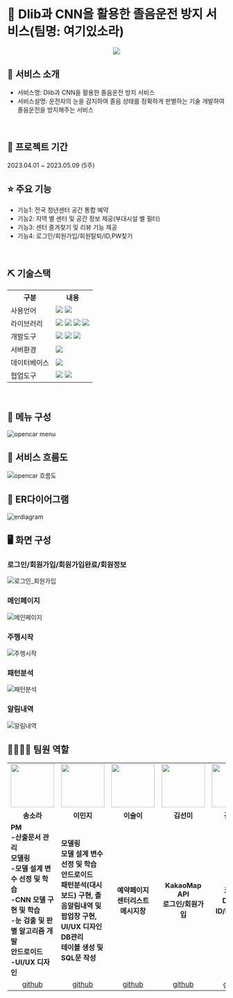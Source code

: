 # 📎 Dlib과 CNN을 활용한 졸음운전 방지 서비스(팀명: 여기있소라)
<p align="center"><img src="https://github.com/2022-SMHRD-KDT-New-AI-4/OpenCar/assets/125417068/8f189280-4623-4046-a682-018ac3e16d3e">

## 👀 서비스 소개
* 서비스명:  Dlib과 CNN을 활용한 졸음운전 방지 서비스
* 서비스설명: 운전자의 눈을 감지하여 졸음 상태를 정확하게 판별하는 기술 개발하여 졸음운전을 방지해주는 서비스
<br>

## 📅 프로젝트 기간
2023.04.01 ~ 2023.05.09 (5주)
<br>

## ⭐ 주요 기능
* 기능1: 전국 청년센터 공간 통합 예약
* 기능2: 지역 별 센터 및 공간 정보 제공(부대시설 별 필터)
* 기능3: 센터 즐겨찾기 및 리뷰 기능 제공
* 기능4: 로그인/회원가입/회원탈퇴/ID,PW찾기
<br>

## ⛏ 기술스택
<table>
    <tr>
        <th>구분</th>
        <th>내용</th>
    </tr>
    <tr>
        <td>사용언어</td>
        <td>
            <img src="https://img.shields.io/badge/Java-007396?style=for-the-badge&logo=java&logoColor=white"/>
            <img src="https://img.shields.io/badge/Python-3776AB?style=for-the-badge&logo=Python&logoColor=white"/> 
        </td>
    </tr>
    <tr>
        <td>라이브러리</td>
        <td>
            <img src="https://img.shields.io/badge/Dlib-008000?style=for-the-badge&logo=Dlib&logoColor=white"/>
            <img src="https://img.shields.io/badge/tensorflow-FF6F00?style=for-the-badge&logo=tensorflow&logoColor=white"/>
            <img src="https://img.shields.io/badge/keras-D00000?style=for-the-badge&logo=keras&logoColor=white"/>
            <img src="https://img.shields.io/badge/Kakao-FFCD00?style=for-the-badge&logo=Kakao&logoColor=white"/>
        </td>
    </tr>
    <tr>
        <td>개발도구</td>
        <td>
            <img src="https://img.shields.io/badge/androidstudio-3DDC84?style=for-the-badge&logo=androidstudio&logoColor=white"/>
            <img src="https://img.shields.io/badge/visualstudiocode-007ACC?style=for-the-badge&logo=visualstudiocode&logoColor=white"/>
            <img src="https://img.shields.io/badge/nvidia-76B900?style=for-the-badge&logo=nvidia&logoColor=white"/>
        </td>
    </tr>
    <tr>
        <td>서버환경</td>
        <td>
            <img src="https://img.shields.io/badge/Flask-000000?style=for-the-badge&logo=Flask&logoColor=white"/>
        </td>
    </tr>
    <tr>
        <td>데이터베이스</td>
        <td>
            <img src="https://img.shields.io/badge/Oracle 11g-F80000?style=for-the-badge&logo=Oracle&logoColor=white"/>
        </td>
    </tr>
    <tr>
        <td>협업도구</td>
        <td>
            <img src="https://img.shields.io/badge/Git-F05032?style=for-the-badge&logo=Git&logoColor=white"/>
            <img src="https://img.shields.io/badge/GitHub-181717?style=for-the-badge&logo=GitHub&logoColor=white"/>
        </td>
    </tr>
</table>


<br>

## 📌 메뉴 구성
![opencar menu](https://github.com/2022-SMHRD-KDT-New-AI-4/OpenCar/assets/125417068/e401c789-91a3-47e1-a82b-aaebee476d25)
<br>

## 📌 서비스 흐름도
![opencar 흐름도](https://github.com/2022-SMHRD-KDT-New-AI-4/OpenCar/assets/125417068/12e33b6e-843e-4fbc-91ef-da71d7e778cf)
<br>

## 📌 ER다이어그램
![erdiagram](https://github.com/2022-SMHRD-KDT-New-AI-4/OpenCar/assets/125417068/08796495-2571-40d5-a8ff-de296bb73c8a)
<br>


## 🖥 화면 구성

### 로그인/회원가입/회원가입완료/회원정보
![로그인_회원가입](https://github.com/2022-SMHRD-KDT-New-AI-4/OpenCar/assets/125417068/b0033137-35a1-4fb1-962b-edee7925cadb)
<br>

### 메인페이지
![메인페이지](https://github.com/2022-SMHRD-KDT-New-AI-4/OpenCar/assets/125417068/2754c3c9-a38e-4ea5-9eee-ddadac385b91)
<br>

### 주행시작
![주행시작](https://github.com/2022-SMHRD-KDT-New-AI-4/OpenCar/assets/125417068/cfad7087-d759-4ac2-8cef-9465cb35b00d)
<br>

### 패턴분석
![패턴분석](https://github.com/2022-SMHRD-KDT-New-AI-4/OpenCar/assets/125417068/19d3a1c9-308c-451a-9049-87aa1d9e59fa)
<br>

### 알림내역
![알림내역](https://github.com/2022-SMHRD-KDT-New-AI-4/OpenCar/assets/125417068/07230c88-e9c1-4fd0-98ee-4e125050396a)
<br>

## 👨‍👩‍👦‍👦 팀원 역할
<table>
  <tr>
    <td align="center"><img src="https://encrypted-tbn0.gstatic.com/images?q=tbn:ANd9GcTkwj8GyEw5VPMga7lrmJM7ymIq2CjKXAorWg&usqp=CAU" width="100" height="100"/></td>
    <td align="center"><img src="https://search.pstatic.net/common/?src=http%3A%2F%2Fblogfiles.naver.net%2FMjAyMTA3MTVfMjcz%2FMDAxNjI2MzA5NDU1MDM4.YehqF-FAP8XidUuRJOCz43azobhNxhYgpB21GcUZKQkg.MzNwroBjWckQV1N6mUdKVu-5AnNFuXxTmIgbAWF_mUQg.JPEG.chimmy1004%2FIMG_0959.JPG&type=a340" width="100" height="100"/></td>
    <td align="center"><img src="https://encrypted-tbn0.gstatic.com/images?q=tbn:ANd9GcQ5n8I-GLiz8TkHtodyMumkDEU0UStEiNQKgA&usqp=CAU" width="100" height="100"/></td>
    <td align="center"><img src="https://mblogthumb-phinf.pstatic.net/MjAyMDA3MTBfMTMy/MDAxNTk0MzczNDk5MzI4.P7hqx3C68b2SxkwsxEg2j_6d6oH7sVm70bLQbfnyCEQg.iZERr5L2sHzB6gaM_W5fA20FWHvKghKHxXdJXpPDYzYg.JPEG.dlqls01/R720x0.jpg?type=w800" width="100" height="100"/></td>
    <td align="center"><img src="https://mblogthumb-phinf.pstatic.net/MjAyMDA3MTBfMjkg/MDAxNTk0MzczNDk4OTkx.l7k-2j9Jj-3g-isb9PJY6VfpCmPuYrTIko4eyn99EGwg.ZSUkA5SfHB4eaF9NcaUoCBbNbmRwqKb5B-Eg2wQwWAMg.JPEG.dlqls01/i15056224960.jpg?type=w800" width="100" height="100"/></td>
  </tr>
  <tr>
    <td align="center"><strong>송소라</strong></td>
    <td align="center"><strong>이민지</strong></td>
    <td align="center"><strong>이슬이</strong></td>
    <td align="center"><strong>김선미</strong></td>
    <td align="center"><strong>김대윤</strong></td>
  </tr>
  <tr>
    <td>
        <b>PM</b><br>
        <b>-산출문서 관리</b><br>
        <b>모델링</b><br>
        <b>-모델 설계 변수 선정 및 학습</b><br>
        <b>-CNN 모델 구현 및 학습</b><br>
        <b>-눈 검출 및 판별 알고리즘 개발</b><br>
        <b>안드로이드</b><br>
        <b>-UI/UX 디자인</b>        
    </td>
    <td>
        <b>모델링</b><br>
        <b>모델 설계 변수 선정 및 학습</b><br>
        <b>안드로이드</b><br>
        <b>패턴분석(대시보드) 구현, 졸음알림내역 및 팝업창 구현, UI/UX 디자인</b><br>
        <b>DB관리</b><br>
        <b>테이블 생성 및 SQL문 작성</b>
    </td>
    <td align="center">
        <b>예약페이지</b><br>
        <b>센터리스트</b><br>
        <b>메시지창</b>
    </td>
    <td align="center">
        <b>KakaoMap API</b><br>
        <b>로그인/회원가입</b>
    </td>
    <td align="center">
        <b>크롤링</b><br>
        <b>DB관리</b><br>
        <b>ID/PW 찾기</b>
    </td>   
  </tr>
  <tr>
    <td align="center"><a href="https://github.com/sora3601" target='_blank'>github</a></td>
    <td align="center"><a href="https://github.com/miniz2" target='_blank'>github</a></td>
    <td align="center"><a href="https://github.com/" target='_blank'>github</a></td>
    <td align="center"><a href="https://github.com/" target='_blank'>github</a></td>
    <td align="center"><a href="https://github.com/" target='_blank'>github</a></td>
  </tr>
</table>

<!-- ## 🤾‍♂️ 트러블슈팅
개념: 문제 해결을 위해 문제의 원인을 논리적이고 체계적으로 찾는 일이며 제품이나 프로세스의 운영을 재개
프로젝트 진행하는 동안 발생했던 이슈 중 가장 기억에 남았던 문제와 해결 프로세스 나열(2~5가지 정도)
  
* 문제1<br>
 문제점 설명 및 해결방안
 
* 문제2<br>
 문제점 설명 및 해결방안 -->
